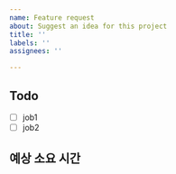 ```yaml
---
name: Feature request
about: Suggest an idea for this project
title: ''
labels: ''
assignees: ''

---
```


## Todo
- [ ] job1
- [ ] job2

## 예상 소요 시간
